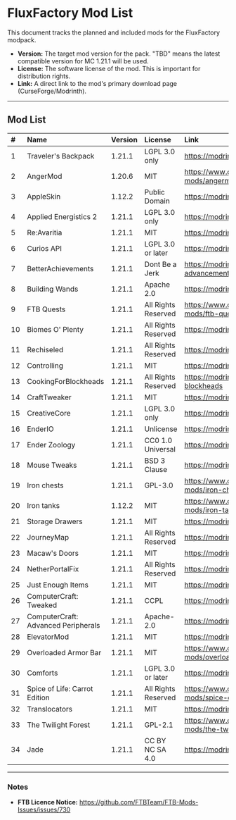 # FluxFactory Mod List

This document tracks the planned and included mods for the FluxFactory modpack.

*   **Version:** The target mod version for the pack. "TBD" means the latest compatible version for MC 1.21.1 will be used.
*   **License:** The software license of the mod. This is important for distribution rights.
*   **Link:** A direct link to the mod's primary download page (CurseForge/Modrinth).

---

## Mod List

| #    | Name                                | Version | License             | Link                                                                      |
| :--- | :---------------------------------- | :------ | :------------------ | :------------------------------------------------------------------------ |
| 1    | Traveler's Backpack                 | 1.21.1  | LGPL 3.0 only       | https://modrinth.com/mod/travelersbackpack                                |
| 2    | AngerMod                            | 1.20.6  | MIT                 | https://www.curseforge.com/minecraft/mc-mods/angermod                     |
| 3    | AppleSkin                           | 1.12.2  | Public Domain       | https://modrinth.com/mod/appleskin                                        |
| 4    | Applied Energistics 2               | 1.21.1  | LGPL 3.0 only       | https://modrinth.com/mod/ae2                                              |
| 5    | Re:Avaritia                         | 1.21.1  | MIT                 | https://modrinth.com/mod/re-avaritia                                      |
| 6    | Curios API                          | 1.21.1  | LGPL 3.0 or later   | https://modrinth.com/mod/curios                                           |
| 7    | BetterAchievements                  | 1.21.1  | Dont Be a Jerk      | https://modrinth.com/mod/better-advancements                              |
| 8    | Building Wands                      | 1.21.1  | Apache 2.0          | https://modrinth.com/mod/building-wands                                   |
| 9    | FTB Quests                          | 1.21.1  | All Rights Reserved | https://www.curseforge.com/minecraft/mc-mods/ftb-quests-forge             |
| 10   | Biomes O' Plenty                    | 1.21.1  | All Rights Reserved | https://modrinth.com/mod/biomes-o-plenty                                  |
| 11   | Rechiseled                          | 1.21.1  | All Rights Reserved | https://modrinth.com/mod/rechiseled                                       |
| 12   | Controlling                         | 1.21.1  | MIT                 | https://modrinth.com/mod/controlling                                      |
| 13   | CookingForBlockheads                | 1.21.1  | All Rights Reserved | https://modrinth.com/mod/cooking-for-blockheads                           |
| 14   | CraftTweaker                        | 1.21.1  | MIT                 | https://modrinth.com/mod/crafttweaker                                     |
| 15   | CreativeCore                        | 1.21.1  | LGPL 3.0 only       | https://modrinth.com/mod/creativecore                                     |
| 16   | EnderIO                             | 1.21.1  | Unlicense           | https://modrinth.com/mod/enderio                                          |
| 17   | Ender Zoology                       | 1.21.1  | CC0 1.0 Universal   | https://modrinth.com/mod/ender-zoology                                    |
| 18   | Mouse Tweaks                        | 1.21.1  | BSD 3 Clause        | https://modrinth.com/mod/mouse-tweaks                                     |
| 19   | Iron chests                         | 1.21.1  | GPL-3.0             | https://www.curseforge.com/minecraft/mc-mods/iron-chests                  |
| 20   | Iron tanks                          | 1.12.2  | MIT                 | https://www.curseforge.com/minecraft/mc-mods/iron-tanks                   |
| 21   | Storage Drawers                     | 1.21.1  | MIT                 | https://modrinth.com/mod/storagedrawers                                   |
| 22   | JourneyMap                          | 1.21.1  | All Rights Reserved | https://modrinth.com/mod/journeymap                                       |
| 23   | Macaw's Doors                       | 1.21.1  | MIT                 | https://modrinth.com/mod/macaws-doors                                     |
| 24   | NetherPortalFix                     | 1.21.1  | All Rights Reserved | https://modrinth.com/mod/netherportalfix                                  |
| 25   | Just Enough Items                   | 1.21.1  | MIT                 | https://modrinth.com/mod/jei                                              |
| 26   | ComputerCraft: Tweaked              | 1.21.1  | CCPL                | https://modrinth.com/mod/cc-tweaked                                       |
| 27   | ComputerCraft: Advanced Peripherals | 1.21.1  | Apache-2.0          | https://modrinth.com/mod/advancedperipherals                              |
| 28   | ElevatorMod                         | 1.21.1  | MIT                 | https://modrinth.com/mod/elevatormod                                      |
| 29   | Overloaded Armor Bar                | 1.21.1  | MIT                 | https://www.curseforge.com/minecraft/mc-mods/overloaded-armor-bar         |
| 30   | Comforts                            | 1.21.1  | LGPL 3.0 or later   | https://modrinth.com/mod/comforts                                         |
| 31   | Spice of Life: Carrot Edition       | 1.21.1  | All Rights Reserved | https://www.curseforge.com/minecraft/mc-mods/spice-of-life-carrot-edition |
| 32   | Translocators                       | 1.21.1  | MIT                 | https://modrinth.com/mod/translocators                                    |
| 33   | The Twilight Forest                 | 1.21.1  | GPL-2.1             | https://www.curseforge.com/minecraft/mc-mods/the-twilight-forest          |
| 34   | Jade                                | 1.21.1  | CC BY NC SA 4.0     | https://modrinth.com/mod/jade                                             |

---

### Notes

*   **FTB Licence Notice:** https://github.com/FTBTeam/FTB-Mods-Issues/issues/730
